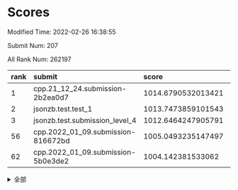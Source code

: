 # Scores

Modified Time: 2022-02-26 16:38:55

Submit Num: 207

All Rank Num: 262197

| rank |               submit               |       score        |       sigma        | pk_num |
| :--- | :--------------------------------- | :----------------- | :----------------- | :----- |
| 1    | cpp.21_12_24.submission-2b2ea0d7   | 1014.6790532013421 | 0.8342064213174881 | 5062   |
| 2    | jsonzb.test.test_1                 | 1013.7473859101543 | 0.852656969315376  | 5065   |
| 3    | jsonzb.test.submission_level_4     | 1012.6464247905791 | 0.7818188637022023 | 5066   |
| 56   | cpp.2022_01_09.submission-816672bd | 1005.0493235147497 | 0.7057802566955691 | 5068   |
| 62   | cpp.2022_01_09.submission-5b0e3de2 | 1004.142381533062  | 0.7075948360177429 | 5065   |


<details>
<summary>全部</summary>

| rank |                 submit                 |       score        |       sigma        | pk_num |
| :--- | :------------------------------------- | :----------------- | :----------------- | :----- |
| 1    | cpp.21_12_24.submission-2b2ea0d7       | 1014.6790532013421 | 0.8342064213174881 | 5062   |
| 2    | jsonzb.test.test_1                     | 1013.7473859101543 | 0.852656969315376  | 5065   |
| 3    | jsonzb.test.submission_level_4         | 1012.6464247905791 | 0.7818188637022023 | 5066   |
| 4    | gobigger.level_3.submission_level_3_27 | 1011.4762113183276 | 0.7711099878019049 | 5064   |
| 5    | gobigger.level_3.submission_level_3_29 | 1011.4279422820946 | 0.788881300964121  | 5064   |
| 6    | gobigger.level_3.submission_level_3_8  | 1011.2379360530092 | 0.7694656868144316 | 5065   |
| 7    | gobigger.level_3.submission_level_3_47 | 1011.1414686911237 | 0.7948433921569167 | 5073   |
| 8    | gobigger.level_3.submission_level_3_38 | 1010.9004188336418 | 0.7498068920824046 | 5066   |
| 9    | gobigger.level_3.submission_level_3_17 | 1010.8763176030563 | 0.7814588189989472 | 5065   |
| 10   | gobigger.level_3.submission_level_3_21 | 1010.8620333339194 | 0.7862651867525972 | 5062   |
| 11   | gobigger.level_3.submission_level_3_3  | 1010.8617736929835 | 0.7841943318503373 | 5065   |
| 12   | gobigger.level_3.submission_level_3_43 | 1010.8035807767014 | 0.7654975337997088 | 5062   |
| 13   | gobigger.level_3.submission_level_3_48 | 1010.6681229373493 | 0.7771504298665869 | 5063   |
| 14   | gobigger.level_3.submission_level_3_12 | 1010.6621635418743 | 0.7783211421140594 | 5072   |
| 15   | gobigger.level_3.submission_level_3_5  | 1010.6203005882714 | 0.7470844536387217 | 5064   |
| 16   | gobigger.level_3.submission_level_3_34 | 1010.5979488969327 | 0.7551609084248917 | 5067   |
| 17   | gobigger.level_3.submission_level_3_4  | 1010.5840474135458 | 0.7730747986808627 | 5067   |
| 18   | gobigger.level_3.submission_level_3_14 | 1010.4237204364064 | 0.7627260550486837 | 5068   |
| 19   | gobigger.level_3.submission_level_3_36 | 1010.3544258168282 | 0.7669350948385465 | 5070   |
| 20   | gobigger.level_3.submission_level_3_19 | 1010.3380358033876 | 0.7666538218514825 | 5071   |
| 21   | gobigger.level_3.submission_level_3_31 | 1010.3331309065551 | 0.7971175610709136 | 5065   |
| 22   | gobigger.level_3.submission_level_3_41 | 1010.330398749218  | 0.7604078996056105 | 5064   |
| 23   | gobigger.level_3.submission_level_3_2  | 1010.3121844812662 | 0.7732501690826752 | 5066   |
| 24   | gobigger.level_3.submission_level_3_20 | 1010.3049548140958 | 0.7934288947816773 | 5068   |
| 25   | gobigger.level_3.submission_level_3_15 | 1010.187018997124  | 0.7652031505995769 | 5069   |
| 26   | gobigger.level_3.submission_level_3_26 | 1010.1320088456054 | 0.760203864638504  | 5066   |
| 27   | gobigger.level_3.submission_level_3_46 | 1010.1183195072354 | 0.748086525295052  | 5067   |
| 28   | gobigger.level_3.submission_level_3_40 | 1010.0935680242644 | 0.7711907467604461 | 5067   |
| 29   | gobigger.level_3.submission_level_3_32 | 1010.066922643034  | 0.750442099068541  | 5069   |
| 30   | gobigger.level_3.submission_level_3_13 | 1009.894626929574  | 0.7859694567360415 | 5071   |
| 31   | gobigger.level_3.submission_level_3_44 | 1009.8897477974857 | 0.742640225522566  | 5071   |
| 32   | gobigger.level_3.submission_level_3_18 | 1009.8565216282626 | 0.7482474639314821 | 5068   |
| 33   | gobigger.level_3.submission_level_3_35 | 1009.8547580729306 | 0.7470067115986225 | 5068   |
| 34   | gobigger.level_3.submission_level_3_30 | 1009.8123629045026 | 0.7242497408110022 | 5067   |
| 35   | gobigger.level_3.submission_level_3_28 | 1009.8007480106145 | 0.7507110038812156 | 5068   |
| 36   | gobigger.level_3.submission_level_3_22 | 1009.6856707244394 | 0.7612562265429629 | 5064   |
| 37   | gobigger.level_3.submission_level_3_33 | 1009.5338198464035 | 0.77106441989678   | 5068   |
| 38   | gobigger.level_3.submission_level_3_0  | 1009.5195587629072 | 0.7609497972391729 | 5068   |
| 39   | gobigger.level_3.submission_level_3_23 | 1009.4845515154749 | 0.7632978967550291 | 5065   |
| 40   | gobigger.level_3.submission_level_3_42 | 1009.4098084214668 | 0.7567900125629281 | 5066   |
| 41   | gobigger.level_3.submission_level_3_49 | 1009.3987038116489 | 0.7414917231346684 | 5067   |
| 42   | gobigger.level_3.submission_level_3_39 | 1009.3634401414497 | 0.7598263211841129 | 5068   |
| 43   | gobigger.level_3.submission_level_3_16 | 1009.3606732807955 | 0.730528738718497  | 5060   |
| 44   | gobigger.level_3.submission_level_3_25 | 1009.2792861984625 | 0.7564267069366096 | 5062   |
| 45   | gobigger.level_3.submission_level_3_37 | 1009.2190467678219 | 0.7672648443133839 | 5068   |
| 46   | gobigger.level_3.submission_level_3_1  | 1009.183148089872  | 0.7467039279871202 | 5068   |
| 47   | gobigger.level_3.submission_level_3_24 | 1009.1285492552652 | 0.7467200302371516 | 5069   |
| 48   | gobigger.level_3.submission_level_3_9  | 1009.1270500387261 | 0.7420961284872358 | 5062   |
| 49   | gobigger.level_3.submission_level_3_10 | 1008.7739202530659 | 0.7338067703671194 | 5065   |
| 50   | gobigger.level_3.submission_level_3_6  | 1008.7399463876972 | 0.7431320098762138 | 5068   |
| 51   | gobigger.level_3.submission_level_3_7  | 1008.564211404092  | 0.7480083039758125 | 5068   |
| 52   | gobigger.level_3.submission_level_3_11 | 1008.376487406981  | 0.7480789489395956 | 5066   |
| 53   | gobigger.level_3.submission_level_3_45 | 1008.2629272806497 | 0.7251141207095728 | 5065   |
| 54   | gobigger.level_1.submission_level_1_4  | 1005.4154191009103 | 0.7331463345104354 | 5069   |
| 55   | gobigger.level_1.submission_level_1_1  | 1005.3245404503197 | 0.7190112409903494 | 5061   |
| 56   | cpp.2022_01_09.submission-816672bd     | 1005.0493235147497 | 0.7057802566955691 | 5068   |
| 57   | gobigger.level_1.submission_level_1_46 | 1004.9637063057544 | 0.7242180129236971 | 5064   |
| 58   | gobigger.level_1.submission_level_1_14 | 1004.8362153052394 | 0.7281123661567426 | 5066   |
| 59   | gobigger.level_1.submission_level_1_2  | 1004.636915892846  | 0.7125080420038904 | 5071   |
| 60   | gobigger.level_1.submission_level_1_37 | 1004.4517202990911 | 0.7156316348968378 | 5061   |
| 61   | gobigger.level_1.submission_level_1_29 | 1004.2881265083419 | 0.718430529323729  | 5063   |
| 62   | cpp.2022_01_09.submission-5b0e3de2     | 1004.142381533062  | 0.7075948360177429 | 5065   |
| 63   | gobigger.level_1.submission_level_1_5  | 1004.0655599707824 | 0.7176256587430128 | 5065   |
| 64   | gobigger.level_1.submission_level_1_27 | 1004.0428675680015 | 0.7227275546698639 | 5066   |
| 65   | gobigger.level_1.submission_level_1_26 | 1004.0025057737206 | 0.7107466381599584 | 5068   |
| 66   | gobigger.level_1.submission_level_1_45 | 1003.9892830607228 | 0.7140238735740533 | 5069   |
| 67   | gobigger.level_1.submission_level_1_22 | 1003.8803467594222 | 0.7304898152728356 | 5067   |
| 68   | gobigger.level_1.submission_level_1_0  | 1003.792648265988  | 0.7333768856772429 | 5067   |
| 69   | gobigger.level_1.submission_level_1_6  | 1003.7601464665004 | 0.715421662183984  | 5069   |
| 70   | gobigger.level_1.submission_level_1_7  | 1003.718805888099  | 0.7298995850642753 | 5073   |
| 71   | gobigger.level_1.submission_level_1_35 | 1003.7001270378181 | 0.7210491880837369 | 5071   |
| 72   | gobigger.level_1.submission_level_1_16 | 1003.7000517985072 | 0.7172938714256107 | 5065   |
| 73   | gobigger.level_1.submission_level_1_15 | 1003.6556225451658 | 0.7118672725710006 | 5061   |
| 74   | gobigger.level_1.submission_level_1_17 | 1003.5521683555883 | 0.724889194698061  | 5066   |
| 75   | gobigger.level_1.submission_level_1_47 | 1003.532759854088  | 0.7309056013899184 | 5065   |
| 76   | gobigger.level_1.submission_level_1_44 | 1003.5302683766777 | 0.7086557325000015 | 5068   |
| 77   | gobigger.level_1.submission_level_1_34 | 1003.523095108782  | 0.7163514143421467 | 5068   |
| 78   | gobigger.level_1.submission_level_1_3  | 1003.4595325354547 | 0.7129090665724631 | 5064   |
| 79   | gobigger.level_1.submission_level_1_9  | 1003.4485648504988 | 0.7251957289008836 | 5062   |
| 80   | gobigger.level_1.submission_level_1_30 | 1003.3753153958866 | 0.7161916955666646 | 5064   |
| 81   | gobigger.level_1.submission_level_1_12 | 1003.3746884548414 | 0.7054907877940452 | 5066   |
| 82   | gobigger.level_1.submission_level_1_32 | 1003.34672926534   | 0.7119684938407816 | 5068   |
| 83   | gobigger.level_1.submission_level_1_38 | 1003.3197234793884 | 0.7077005041873616 | 5066   |
| 84   | gobigger.level_1.submission_level_1_43 | 1003.1789458509865 | 0.7134313364950865 | 5063   |
| 85   | gobigger.level_1.submission_level_1_42 | 1003.1424507737026 | 0.7063765913729806 | 5065   |
| 86   | gobigger.level_1.submission_level_1_18 | 1003.0871171476208 | 0.7254951000136909 | 5065   |
| 87   | gobigger.level_1.submission_level_1_10 | 1003.0323801388223 | 0.7146893199156042 | 5067   |
| 88   | gobigger.level_1.submission_level_1_21 | 1002.9426997973065 | 0.7106521834251028 | 5064   |
| 89   | gobigger.level_1.submission_level_1_41 | 1002.9127869878618 | 0.7172564935845182 | 5068   |
| 90   | gobigger.level_1.submission_level_1_25 | 1002.8595750377899 | 0.7139325581903755 | 5067   |
| 91   | gobigger.level_1.submission_level_1_40 | 1002.701550101687  | 0.7143494641984343 | 5068   |
| 92   | gobigger.level_1.submission_level_1_8  | 1002.6687602590725 | 0.7206437928020589 | 5065   |
| 93   | gobigger.level_1.submission_level_1_13 | 1002.6560132445043 | 0.7237010104673081 | 5064   |
| 94   | gobigger.level_1.submission_level_1_49 | 1002.4867561879372 | 0.7145556770522622 | 5063   |
| 95   | gobigger.level_1.submission_level_1_33 | 1002.3197356307754 | 0.7172167954530787 | 5071   |
| 96   | gobigger.level_1.submission_level_1_24 | 1002.28705787631   | 0.7145336777456321 | 5065   |
| 97   | gobigger.level_1.submission_level_1_39 | 1002.1579939517821 | 0.7147549017250597 | 5069   |
| 98   | gobigger.level_1.submission_level_1_19 | 1002.1176305752833 | 0.7169048445206734 | 5068   |
| 99   | gobigger.level_1.submission_level_1_36 | 1002.098881776698  | 0.7230050775694666 | 5066   |
| 100  | gobigger.level_1.submission_level_1_23 | 1002.0871896863196 | 0.7233944334573773 | 5063   |
| 101  | gobigger.level_1.submission_level_1_28 | 1002.0329309048542 | 0.7063595049450679 | 5065   |
| 102  | gobigger.level_1.submission_level_1_31 | 1001.848989906648  | 0.7142461442700184 | 5062   |
| 103  | gobigger.level_1.submission_level_1_20 | 1001.7604354448181 | 0.7220395576515671 | 5067   |
| 104  | gobigger.level_1.submission_level_1_48 | 1001.6346262568678 | 0.7252695294613918 | 5063   |
| 105  | gobigger.level_1.submission_level_1_11 | 1001.3995051585501 | 0.7159299296821053 | 5066   |
| 106  | gobigger.random.submission_random_41   | 997.8767467146757  | 0.7036784971021851 | 5069   |
| 107  | gobigger.random.submission_random_9    | 997.7200211765311  | 0.7063057234942749 | 5067   |
| 108  | gobigger.random.submission_random_18   | 997.3931823622281  | 0.7138262133900758 | 5067   |
| 109  | gobigger.random.submission_random_45   | 997.3441729992206  | 0.6980420297927432 | 5069   |
| 110  | gobigger.random.submission_random_26   | 997.1995707723754  | 0.7131116015994035 | 5063   |
| 111  | gobigger.random.submission_random_28   | 997.1922928943218  | 0.7034254706360394 | 5066   |
| 112  | gobigger.random.submission_random_35   | 997.1802396010729  | 0.7075827075138492 | 5065   |
| 113  | gobigger.random.submission_random_20   | 996.544218190002   | 0.70462251286116   | 5065   |
| 114  | gobigger.random.submission_random_43   | 996.5052978191553  | 0.7050920239773637 | 5069   |
| 115  | gobigger.random.submission_random_2    | 996.4548510435345  | 0.7084745146289966 | 5065   |
| 116  | gobigger.random.submission_random_37   | 996.4459048290064  | 0.7132124949185702 | 5066   |
| 117  | gobigger.random.submission_random_12   | 996.3816018282143  | 0.7141540099792247 | 5069   |
| 118  | gobigger.random.submission_random_33   | 996.3789597924776  | 0.7263163994475479 | 5067   |
| 119  | gobigger.random.submission_random_47   | 996.3743336961224  | 0.7218188200448238 | 5070   |
| 120  | gobigger.random.submission_random_44   | 996.247795428786   | 0.7102876272451973 | 5066   |
| 121  | gobigger.random.submission_random_21   | 996.2392716385959  | 0.707118327402348  | 5070   |
| 122  | gobigger.random.submission_random_42   | 996.2004340305878  | 0.7081412540546523 | 5066   |
| 123  | gobigger.random.submission_random_8    | 996.1537586926014  | 0.7062687277513621 | 5068   |
| 124  | gobigger.random.submission_random_24   | 996.0473308295641  | 0.7105116447083731 | 5068   |
| 125  | gobigger.random.submission_random_15   | 996.0208809936832  | 0.6994201015184713 | 5068   |
| 126  | gobigger.random.submission_random_1    | 996.0205614649163  | 0.7027969987062002 | 5065   |
| 127  | gobigger.random.submission_random_10   | 995.9333602873928  | 0.7090073324660292 | 5065   |
| 128  | gobigger.random.submission_random_30   | 995.911526634816   | 0.698363605187397  | 5068   |
| 129  | gobigger.random.submission_random_14   | 995.8274843889124  | 0.7062310310062042 | 5065   |
| 130  | gobigger.random.submission_random_34   | 995.7595353453568  | 0.7210191111647888 | 5067   |
| 131  | gobigger.random.submission_random_7    | 995.7436987930496  | 0.7141771959798845 | 5064   |
| 132  | gobigger.random.submission_random_32   | 995.7238912368541  | 0.717509354599838  | 5069   |
| 133  | gobigger.random.submission_random_27   | 995.7185713347471  | 0.7106883482921565 | 5071   |
| 134  | gobigger.random.submission_random_31   | 995.6902985280828  | 0.7015052748724505 | 5065   |
| 135  | gobigger.random.submission_random_48   | 995.5820189696891  | 0.7033427442505007 | 5073   |
| 136  | gobigger.random.submission_random_40   | 995.57697190327    | 0.7188505405158605 | 5067   |
| 137  | gobigger.random.submission_random_5    | 995.561382450929   | 0.7042850607846519 | 5068   |
| 138  | gobigger.random.submission_random_4    | 995.5429560522019  | 0.7172848336408039 | 5068   |
| 139  | gobigger.random.submission_random_19   | 995.4794008568283  | 0.7216226485708979 | 5067   |
| 140  | gobigger.random.submission_random_39   | 995.4184650216849  | 0.7040119224251122 | 5070   |
| 141  | gobigger.random.submission_random_22   | 995.4178186925138  | 0.7211038164585047 | 5065   |
| 142  | gobigger.random.submission_random_36   | 995.4070048410578  | 0.7057115764546213 | 5062   |
| 143  | gobigger.random.submission_random_49   | 995.3996037580281  | 0.7029550131674303 | 5060   |
| 144  | gobigger.random.submission_random_38   | 995.3345666278607  | 0.7033320171377395 | 5066   |
| 145  | gobigger.random.submission_random_0    | 995.3283402029248  | 0.7271126299195942 | 5066   |
| 146  | gobigger.random.submission_random_46   | 995.3259571676402  | 0.7110155155498046 | 5065   |
| 147  | gobigger.random.submission_random_25   | 995.3090020642379  | 0.7084993895206949 | 5064   |
| 148  | gobigger.random.submission_random_6    | 995.3008346044629  | 0.7326347464128277 | 5067   |
| 149  | gobigger.random.submission_random_29   | 995.2514713212648  | 0.7124781751644806 | 5073   |
| 150  | gobigger.random.submission_random_11   | 995.1401834079848  | 0.7211555552799154 | 5065   |
| 151  | gobigger.random.submission_random_17   | 994.883766872058   | 0.6965176083944611 | 5068   |
| 152  | gobigger.random.submission_random_16   | 994.7365150288123  | 0.7172103955067123 | 5068   |
| 153  | gobigger.random.submission_random_23   | 994.6194267741805  | 0.7298680841906188 | 5066   |
| 154  | gobigger.level_2.submission_level_2_26 | 994.6186520654808  | 0.7172037703932613 | 5070   |
| 155  | gobigger.random.submission_random_13   | 994.5166151513638  | 0.7283966603616238 | 5064   |
| 156  | gobigger.random.submission_random_3    | 994.3596002642784  | 0.696152992182016  | 5061   |
| 157  | gobigger.level_2.submission_level_2_35 | 994.2098563292715  | 0.7345550177649067 | 5068   |
| 158  | gobigger.level_2.submission_level_2_28 | 993.8852220921477  | 0.7210755020773708 | 5063   |
| 159  | gobigger.level_2.submission_level_2_29 | 993.802499440579   | 0.7340763353047264 | 5062   |
| 160  | gobigger.level_2.submission_level_2_4  | 993.3477757589377  | 0.7497006290475826 | 5067   |
| 161  | gobigger.level_2.submission_level_2_15 | 993.0617631351532  | 0.7482851909956877 | 5065   |
| 162  | gobigger.level_2.submission_level_2_23 | 992.987454935047   | 0.7457450177535856 | 5067   |
| 163  | gobigger.level_2.submission_level_2_1  | 992.9703467317902  | 0.739554891656424  | 5071   |
| 164  | gobigger.level_2.submission_level_2_19 | 992.9348041940059  | 0.7307966917570994 | 5071   |
| 165  | gobigger.level_2.submission_level_2_13 | 992.9206219669848  | 0.7523130706699956 | 5072   |
| 166  | gobigger.level_2.submission_level_2_44 | 992.7541050493567  | 0.745220352315798  | 5067   |
| 167  | gobigger.level_2.submission_level_2_34 | 992.7077382193521  | 0.7233864007744847 | 5067   |
| 168  | gobigger.level_2.submission_level_2_48 | 992.540747064697   | 0.7463411611328284 | 5069   |
| 169  | gobigger.level_2.submission_level_2_40 | 992.5150837488477  | 0.7554290552900655 | 5067   |
| 170  | gobigger.level_2.submission_level_2_9  | 992.4529505638479  | 0.7310787907396713 | 5065   |
| 171  | gobigger.level_2.submission_level_2_10 | 992.3939361538858  | 0.739076372027419  | 5066   |
| 172  | gobigger.level_2.submission_level_2_17 | 992.379113511989   | 0.7452500877020105 | 5066   |
| 173  | gobigger.level_2.submission_level_2_30 | 992.3691606528463  | 0.7377581882124785 | 5067   |
| 174  | gobigger.level_2.submission_level_2_46 | 992.2916388718457  | 0.7432245965019558 | 5066   |
| 175  | gobigger.level_2.submission_level_2_27 | 992.2499793601647  | 0.7589242847885201 | 5069   |
| 176  | gobigger.level_2.submission_level_2_0  | 992.2040578780769  | 0.7292285871762636 | 5070   |
| 177  | gobigger.level_2.submission_level_2_7  | 992.1730130362927  | 0.753466695545364  | 5066   |
| 178  | gobigger.level_2.submission_level_2_18 | 992.1643292575108  | 0.7416640350695474 | 5065   |
| 179  | gobigger.level_2.submission_level_2_22 | 992.0480272413993  | 0.7477584801759303 | 5065   |
| 180  | gobigger.level_2.submission_level_2_14 | 992.0287561657445  | 0.7400448206996295 | 5066   |
| 181  | gobigger.level_2.submission_level_2_24 | 991.9990232470509  | 0.743648021913317  | 5066   |
| 182  | gobigger.level_2.submission_level_2_8  | 991.9532304038793  | 0.7353297900879754 | 5072   |
| 183  | gobigger.level_2.submission_level_2_12 | 991.8446587614644  | 0.7576027294835832 | 5063   |
| 184  | gobigger.level_2.submission_level_2_5  | 991.8064465066317  | 0.7485424431167698 | 5069   |
| 185  | gobigger.level_2.submission_level_2_38 | 991.7945306828143  | 0.7394198908014528 | 5070   |
| 186  | gobigger.level_2.submission_level_2_11 | 991.7602902236399  | 0.7429821040573784 | 5067   |
| 187  | gobigger.level_2.submission_level_2_33 | 991.7108260519461  | 0.7472081630183905 | 5064   |
| 188  | gobigger.level_2.submission_level_2_37 | 991.5790047235794  | 0.7504472203156584 | 5067   |
| 189  | gobigger.level_2.submission_level_2_43 | 991.5470176338179  | 0.7473321266216025 | 5066   |
| 190  | gobigger.level_2.submission_level_2_45 | 991.544108020011   | 0.7446972157271153 | 5069   |
| 191  | gobigger.level_2.submission_level_2_41 | 991.5270978460102  | 0.7415309363729093 | 5068   |
| 192  | gobigger.level_2.submission_level_2_36 | 991.488975450572   | 0.7367453229702116 | 5064   |
| 193  | gobigger.level_2.submission_level_2_31 | 991.3872497363469  | 0.7541715305905771 | 5068   |
| 194  | gobigger.level_2.submission_level_2_2  | 991.3237709432486  | 0.7480450521270359 | 5067   |
| 195  | gobigger.level_2.submission_level_2_39 | 991.2373698313539  | 0.7499320651612033 | 5063   |
| 196  | gobigger.level_2.submission_level_2_32 | 991.225850002952   | 0.7652941584071    | 5065   |
| 197  | gobigger.level_2.submission_level_2_20 | 991.1906847540594  | 0.7395648272674785 | 5068   |
| 198  | gobigger.level_2.submission_level_2_42 | 991.1830911596683  | 0.7559412983165787 | 5069   |
| 199  | gobigger.level_2.submission_level_2_6  | 991.1801391171015  | 0.7413230672518873 | 5066   |
| 200  | gobigger.level_2.submission_level_2_47 | 991.0070825721039  | 0.7591938819114579 | 5070   |
| 201  | gobigger.level_2.submission_level_2_3  | 990.8886172808093  | 0.7637298640784244 | 5069   |
| 202  | gobigger.level_2.submission_level_2_49 | 990.878788134479   | 0.7524990933784989 | 5072   |
| 203  | gobigger.level_2.submission_level_2_21 | 990.8054719666347  | 0.7627999313880891 | 5067   |
| 204  | gobigger.level_2.submission_level_2_25 | 990.7445570753615  | 0.7534596575773905 | 5072   |
| 205  | gobigger.level_2.submission_level_2_16 | 990.5961030590336  | 0.7529259659410934 | 5065   |
| 206  | gobigger.none.submission_none_0        | 979.1821712170581  | 1.2676147138777665 | 5073   |
| 207  | gobigger.none.submission_none_1        | 977.4706832276725  | 1.40639411563192   | 5068   |

</details>